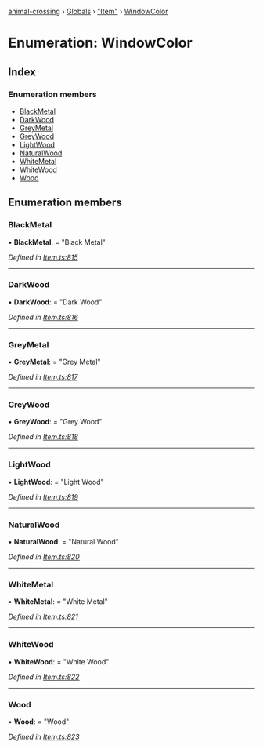 [animal-crossing](../README.md) › [Globals](../globals.md) › ["Item"](../modules/_item_.md) › [WindowColor](_item_.windowcolor.md)

# Enumeration: WindowColor

## Index

### Enumeration members

* [BlackMetal](_item_.windowcolor.md#blackmetal)
* [DarkWood](_item_.windowcolor.md#darkwood)
* [GreyMetal](_item_.windowcolor.md#greymetal)
* [GreyWood](_item_.windowcolor.md#greywood)
* [LightWood](_item_.windowcolor.md#lightwood)
* [NaturalWood](_item_.windowcolor.md#naturalwood)
* [WhiteMetal](_item_.windowcolor.md#whitemetal)
* [WhiteWood](_item_.windowcolor.md#whitewood)
* [Wood](_item_.windowcolor.md#wood)

## Enumeration members

###  BlackMetal

• **BlackMetal**: = "Black Metal"

*Defined in [Item.ts:815](https://github.com/Norviah/animal-crossing/blob/d0e2651/module/types/Item.ts#L815)*

___

###  DarkWood

• **DarkWood**: = "Dark Wood"

*Defined in [Item.ts:816](https://github.com/Norviah/animal-crossing/blob/d0e2651/module/types/Item.ts#L816)*

___

###  GreyMetal

• **GreyMetal**: = "Grey Metal"

*Defined in [Item.ts:817](https://github.com/Norviah/animal-crossing/blob/d0e2651/module/types/Item.ts#L817)*

___

###  GreyWood

• **GreyWood**: = "Grey Wood"

*Defined in [Item.ts:818](https://github.com/Norviah/animal-crossing/blob/d0e2651/module/types/Item.ts#L818)*

___

###  LightWood

• **LightWood**: = "Light Wood"

*Defined in [Item.ts:819](https://github.com/Norviah/animal-crossing/blob/d0e2651/module/types/Item.ts#L819)*

___

###  NaturalWood

• **NaturalWood**: = "Natural Wood"

*Defined in [Item.ts:820](https://github.com/Norviah/animal-crossing/blob/d0e2651/module/types/Item.ts#L820)*

___

###  WhiteMetal

• **WhiteMetal**: = "White Metal"

*Defined in [Item.ts:821](https://github.com/Norviah/animal-crossing/blob/d0e2651/module/types/Item.ts#L821)*

___

###  WhiteWood

• **WhiteWood**: = "White Wood"

*Defined in [Item.ts:822](https://github.com/Norviah/animal-crossing/blob/d0e2651/module/types/Item.ts#L822)*

___

###  Wood

• **Wood**: = "Wood"

*Defined in [Item.ts:823](https://github.com/Norviah/animal-crossing/blob/d0e2651/module/types/Item.ts#L823)*
